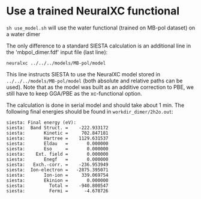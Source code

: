 # Use a trained NeuralXC functional

`sh use_model.sh` will use the water functional (trained on MB-pol dataset) on a water dimer 

The only difference to a standard SIESTA calculation is an additional line in the 'mbpol_dimer.fdf' input file (last line):

`neuralxc ../../../models/MB-pol/model`

This line instructs SIESTA to use the NeuralXC model stored in `../../../models/MB-pol/model` (both absolute and relative paths can be used). Note that as the model was built as an additive correction to PBE, we still have to keep GGA/PBE as the xc-functional option.

The calculation is done in serial model and should take about 1 min. 
The following final energies should be found in `workdir_dimer/2h2o.out`:

```
siesta: Final energy (eV):
siesta:  Band Struct. =    -222.933172
siesta:       Kinetic =     702.847181
siesta:       Hartree =    1129.631537
siesta:       Eldau   =       0.000000
siesta:       Eso     =       0.000000
siesta:    Ext. field =       0.000000
siesta:       Enegf   =       0.000000
siesta:   Exch.-corr. =    -236.953949
siesta:  Ion-electron =   -2875.395071
siesta:       Ion-ion =     339.069754
siesta:       Ekinion =       0.000000
siesta:         Total =    -940.800547
siesta:         Fermi =      -4.678726
```
